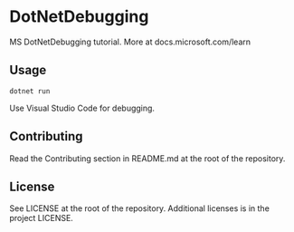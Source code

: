 # DotNetDebugging

MS DotNetDebugging tutorial. More at docs.microsoft.com/learn

## Usage

```dotnetcli
dotnet run
```

Use Visual Studio Code for debugging.

## Contributing

Read the Contributing section in README.md at the root of the repository.

## License

See LICENSE at the root of the repository. Additional licenses is in the project LICENSE.
